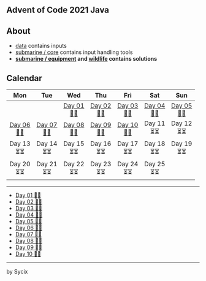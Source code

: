 ## Advent of Code 2021 Java

## About
* [data](https://github.com/Sycix-HK/Advent-of-Code-2021/tree/main/Java/data) contains inputs
* [submarine / core](https://github.com/Sycix-HK/Advent-of-Code-2021/tree/main/Java/submarine/core) contains input handling tools
* **[submarine / equipment](https://github.com/Sycix-HK/Advent-of-Code-2021/tree/main/Java/submarine/equipment) and [wildlife](https://github.com/Sycix-HK/Advent-of-Code-2021/tree/main/Java/wildlife) contains solutions**

## Calendar

| Mon | Tue | Wed | Thu | Fri | Sat | Sun |
|:---:|:---:|:---:|:---:|:---:|:---:|:---:|
|     |     | [Day 01 <br> 🌟🌟](https://github.com/Sycix-HK/Advent-of-Code-2021/tree/main/Java/submarine/equipment/sonar)<br> | [Day 02 <br> 🌟🌟](https://github.com/Sycix-HK/Advent-of-Code-2021/tree/main/Java/submarine/equipment/propeller) | [Day 03 <br> 🌟🌟](https://github.com/Sycix-HK/Advent-of-Code-2021/tree/main/Java/submarine/equipment/diagnostics) | [Day 04 <br> 🌟🌟](https://github.com/Sycix-HK/Advent-of-Code-2021/tree/main/Java/submarine/equipment/entertainment) | [Day 05 <br> 🌟🌟](https://github.com/Sycix-HK/Advent-of-Code-2021/tree/main/Java/submarine/equipment/sonar) |
| [Day 06 <br> 🌟🌟](https://github.com/Sycix-HK/Advent-of-Code-2021/tree/main/Java/wildlife) | [Day 07 <br> 🌟🌟](https://github.com/Sycix-HK/Advent-of-Code-2021/tree/main/Java/wildlife) | [Day 08 <br> 🌟🌟](https://github.com/Sycix-HK/Advent-of-Code-2021/tree/main/Java/submarine/emergency) | [Day 09 <br> 🌟🌟](https://github.com/Sycix-HK/Advent-of-Code-2021/tree/main/Java/submarine/equipment/sonar) | [Day 10 <br> 🌟🌟](https://github.com/Sycix-HK/Advent-of-Code-2021/tree/main/Java/submarine/repairing) | Day 11 <br> ⏳⏳ | Day 12 <br> ⏳⏳ | 
| Day 13 <br> ⏳⏳ | Day 14 <br> ⏳⏳ | Day 15 <br> ⏳⏳ | Day 16 <br> ⏳⏳ | Day 17 <br> ⏳⏳ | Day 18 <br> ⏳⏳ | Day 19 <br> ⏳⏳ | 
| Day 20 <br> ⏳⏳ | Day 21 <br> ⏳⏳ | Day 22 <br> ⏳⏳ | Day 23 <br> ⏳⏳ | Day 24 <br> ⏳⏳ | Day 25 <br> ⏳⏳ |   |

---

* [Day 01 🌟🌟](https://github.com/Sycix-HK/Advent-of-Code-2021/tree/main/Java/submarine/equipment/sonar)
* [Day 02 🌟🌟](https://github.com/Sycix-HK/Advent-of-Code-2021/tree/main/Java/submarine/equipment/propeller)
* [Day 03 🌟🌟](https://github.com/Sycix-HK/Advent-of-Code-2021/tree/main/Java/submarine/equipment/diagnostics)
* [Day 04 🌟🌟](https://github.com/Sycix-HK/Advent-of-Code-2021/tree/main/Java/submarine/equipment/entertainment)
* [Day 05 🌟🌟](https://github.com/Sycix-HK/Advent-of-Code-2021/tree/main/Java/submarine/equipment/sonar)
* [Day 06 🌟🌟](https://github.com/Sycix-HK/Advent-of-Code-2021/tree/main/Java/wildlife)
* [Day 07 🌟🌟](https://github.com/Sycix-HK/Advent-of-Code-2021/tree/main/Java/wildlife)
* [Day 08 🌟🌟](https://github.com/Sycix-HK/Advent-of-Code-2021/tree/main/Java/submarine/repairing)
* [Day 09 🌟🌟](https://github.com/Sycix-HK/Advent-of-Code-2021/tree/main/Java/submarine/equipment/sonar)
* [Day 10 🌟🌟](https://github.com/Sycix-HK/Advent-of-Code-2021/tree/main/Java/submarine/repairing)

---

by Sycix

